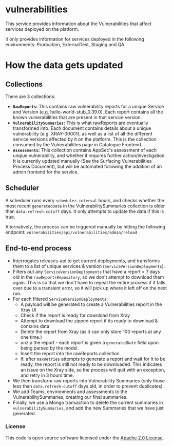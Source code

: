 
# vulnerabilities

This service provides information about the Vulnerabilities that affect services deployed on the platform. 

It only provides information for services deployed in the following environments: Production, ExternalTest, Staging and QA. 

# How the data gets updated

## Collections

There are 3 collections:

* **`RawReports`:** This contains raw vulnerability reports for a unique Service and Version (e.g. hello-world-stub_0.39.0). Each report contains all the known vulnerabilities that are present in that service version.
* **`VulnerabilitySummaries`:** This is what rawReports are eventually transformed into. Each document contains details about a unique vulnerability (e.g. XRAY-00001), as well as a list of all the different service versions affected by it on the platform. This is the collection consumed by the Vulnerabilities page in Catalogue Frontend.
* **`Assessments`:** This collection contains AppSec's assessment of each unqiue vulnerability, and whether it requires further action/investigation. It is currently updated manually (See the Surfacing Vulnerabilities Process Document), but will be automated following the addition of an admin frontend for the service. 

## Scheduler

A scheduler runs every `scheduler.interval` hours, and checks whether the most recent `generatedDate` in the VulnerabilitySummaries collection is older than `data.refresh-cutoff` days. It only attempts to update the data if this is true.

Alternatively, the process can be triggered manually by hitting the following endpoint: `vulnerabilities/api/vulnerabilities/admin/reload `

## End-to-end process

* Interrogates releases-api to get current deployments, and transforms them to a list of unique services & version (`ServiceVersionDeployments`).
* Filters out any `ServiceVersionDeployments` that have a report < 7 days old in the `rawReportsRepository`, so we don't attempt to download them again. This is so that we don't have to repeat the entire process if it falls over due to a transient error, so it will pick up where it left off on the next run.
* For each filtered `ServiceVersionDeployments`:
  * A payload will be generated to create a Vulnerabilities report in the Xray UI
  * Check if the report is ready for download from Xray
  * Attempt to download the zipped report if its ready to download & contains data
  * Delete the report from Xray (as it can only store 100 reports at any one time.)
  * unzip the report - each report is given a `generatedDate` field upon being parsed by the model. 
  * Insert the report into the rawReports collection
  * If, after `maxRetries` attempts to generate a report and wait for it to be ready, the report is still not ready to be downloaded. This indicates an issue on the Xray side, so the process will quit with an exception, and retry in 3 hours time.  
* We then transform raw reports into Vulnerability Summaries (only those less than `data.refresh-cutoff` days old, in order to prevent duplicates).
* We add Teams, environments and assessments to the VulnerabilitySummaries, creating our final summaries.
* Finally, we use a Mongo transaction to delete the current summaries in `vulnerabilitySummaries`, and add the new Summaries that we have just generated. 
### License

This code is open source software licensed under the [Apache 2.0 License]("http://www.apache.org/licenses/LICENSE-2.0.html").